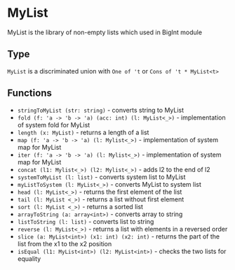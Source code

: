 # MyList

MyList is the library of non-empty lists which used in BigInt module

## Type

`MyList` is a discriminated union with `One of 't` or `Cons of 't * MyList<t>`

## Functions  

* `stringToMyList (str: string)` - converts string to MyList
* `fold (f: 'a -> 'b -> 'a) (acc: int) (l: MyList<_>)` - implementation of system fold for MyList
* `length (x: MyList)` - returns a length of a list
* `map (f: 'a -> 'b -> 'a) (l: Mylist<_>)` - implementation of system map for MyList
* `iter (f: 'a -> 'b -> 'a) (l: Mylist<_>)` - implementation of system map for MyList
* `concat (l1: Mylist<_>) (l2: Mylist<_>)` - adds l2 to the end of l2
* `systemToMyList (l: list)` - converts system list to MyList
* `myListToSystem (l: MyList<_>)` - converts MyList to system list
* `head (l: MyList<_>)` - returns the first element of the list
* `tail (l: MyList <_>)` - returns a list without first element
* `sort (l: MyList <_>)` - returns a sorted list
* `arrayToString (a: array<int>)` - converts array to string
* `listToString (l: list)` - converts list to string
* `reverse (l: MyList<_>)` - returns a list with elements in a reversed order
* `slice (a: MyList<int>) (x1: int) (x2: int)` - returns the part of the list  from the x1 to the x2 position
* `isEqual (l1: MyList<int>) (l2: MyList<int>)` - checks the two lists for equality